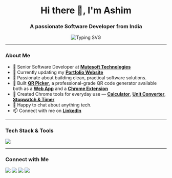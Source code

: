 <h1 align="center">Hi there 👋, I'm Ashim</h1>
<h3 align="center">A passionate Software Developer from India</h3>

<!-- animated typing line -->
<p align="center">
  <img src="https://readme-typing-svg.herokuapp.com?font=Fira+Code&duration=3000&pause=1000&center=true&vCenter=true&width=435&lines=I+build+cool+things+with+code;I+love+open-source+and+learning;Welcome+to+my+GitHub+profile!" alt="Typing SVG" />
</p>

---

### About Me

- 💼 Senior Software Developer at [**Mutesoft Technologies**](https://mutesoft.com/)
- 🔭 Currently updating my [**Portfolio Website**](https://ashimsaha.net/)
- 🧠 Passionate about building clean, practical software solutions.
- 🚀 Built [**QR Picker**](https://qrpicker.com/), a professional-grade QR code generator available both as a [**Web App**](https://qrpicker.com/) and a [**Chrome Extension**](https://chromewebstore.google.com/detail/odmflkpkpjbneglnkhocaildbhjiefch)
- 🧩 Created Chrome tools for everyday use — [**Calculator**](https://chromewebstore.google.com/detail/omangjhlpmkibphbkfnjncamdlmoppkm), [**Unit Converter**](https://ashimsaha.net/projects/unit-converter-ext), [**Stopwatch & Timer**](https://ashimsaha.net/projects/stopwatch-timer-ext)
- 💬 Happy to chat about anything tech.
- 📫 Connect with me on [**LinkedIn**](https://www.linkedin.com/in/ashimsahawork/)

---

### Tech Stack & Tools

<p align="left">
  <img src="https://skillicons.dev/icons?i=html,css,js,jquery,react,tailwind,java,spring,mysql,git,github,bitbucket,postgres,postman,vite,vscode,npm,stackoverflow,ps" />
</p>

---

### Connect with Me

<p align="left">
  <a href="https://ashimsaha.net/" target="_blank"><img src="https://img.shields.io/badge/Portfolio-000?style=for-the-badge&logo=vercel&logoColor=white"/></a>
  <a href="https://linkedin.com/in/ashimsahawork" target="_blank"><img src="https://img.shields.io/badge/LinkedIn-0A66C2?style=for-the-badge&logo=linkedin&logoColor=white"/></a>
  <a href="mailto:hello@ashimsaha.net"><img src="https://img.shields.io/badge/Email-D14836?style=for-the-badge&logo=gmail&logoColor=white"/></a>
  <a href="https://twitter.com/thisisashim"><img src="https://img.shields.io/badge/Twitter-1DA1F2?style=for-the-badge&logo=twitter&logoColor=white"/></a>
</p>


